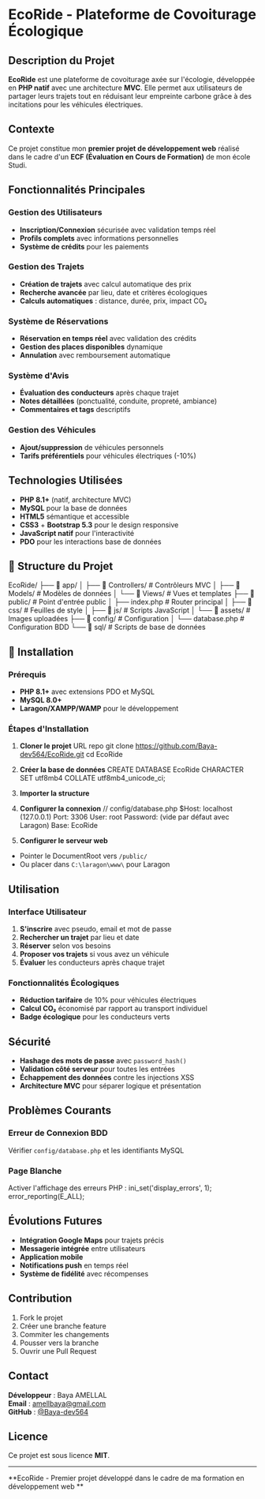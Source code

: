 #  EcoRide - Plateforme de Covoiturage Écologique

##  Description du Projet

**EcoRide** est une plateforme de covoiturage axée sur l'écologie, développée en **PHP natif** avec une architecture **MVC**. Elle permet aux utilisateurs de partager leurs trajets tout en réduisant leur empreinte carbone grâce à des incitations pour les véhicules électriques.

##  Contexte

Ce projet constitue mon **premier projet de développement web** réalisé dans le cadre d'un **ECF (Évaluation en Cours de Formation)** de mon école Studi.

##  Fonctionnalités Principales

###  Gestion des Utilisateurs
- **Inscription/Connexion** sécurisée avec validation temps réel
- **Profils complets** avec informations personnelles
- **Système de crédits** pour les paiements

###  Gestion des Trajets
- **Création de trajets** avec calcul automatique des prix
- **Recherche avancée** par lieu, date et critères écologiques
- **Calculs automatiques** : distance, durée, prix, impact CO₂

###  Système de Réservations
- **Réservation en temps réel** avec validation des crédits
- **Gestion des places disponibles** dynamique
- **Annulation** avec remboursement automatique

###  Système d'Avis
- **Évaluation des conducteurs** après chaque trajet
- **Notes détaillées** (ponctualité, conduite, propreté, ambiance)
- **Commentaires et tags** descriptifs

###  Gestion des Véhicules
- **Ajout/suppression** de véhicules personnels
- **Tarifs préférentiels** pour véhicules électriques (-10%)

##  Technologies Utilisées

- **PHP 8.1+** (natif, architecture MVC)
- **MySQL** pour la base de données
- **HTML5** sémantique et accessible
- **CSS3** + **Bootstrap 5.3** pour le design responsive
- **JavaScript natif** pour l'interactivité
- **PDO** pour les interactions base de données

## 📁 Structure du Projet

EcoRide/
├── 📂 app/
│ ├── 📂 Controllers/ # Contrôleurs MVC
│ ├── 📂 Models/ # Modèles de données
│ └── 📂 Views/ # Vues et templates
├── 📂 public/ # Point d'entrée public
│ ├── index.php # Router principal
│ ├── 📂 css/ # Feuilles de style
│ ├── 📂 js/ # Scripts JavaScript
│ └── 📂 assets/ # Images uploadées
├── 📂 config/ # Configuration
│ └── database.php # Configuration BDD
└── 📂 sql/ # Scripts de base de données


## 🚀 Installation

### Prérequis
- **PHP 8.1+** avec extensions PDO et MySQL
- **MySQL 8.0+**
- **Laragon/XAMPP/WAMP** pour le développement

### Étapes d'Installation

1. **Cloner le projet**
URL repo git clone https://github.com/Baya-dev564/EcoRide.git
cd EcoRide


2. **Créer la base de données**
CREATE DATABASE EcoRide CHARACTER SET utf8mb4 COLLATE utf8mb4_unicode_ci;


3. **Importer la structure**

4. **Configurer la connexion**
// config/database.php
$Host: localhost (127.0.0.1)
Port: 3306
User: root
Password: (vide par défaut avec Laragon)
Base: EcoRide


5. **Configurer le serveur web**
- Pointer le DocumentRoot vers `/public/`
- Ou placer dans `C:\laragon\www\` pour Laragon

## Utilisation

### Interface Utilisateur
1. **S'inscrire** avec pseudo, email et mot de passe
2. **Rechercher un trajet** par lieu et date
3. **Réserver** selon vos besoins
4. **Proposer vos trajets** si vous avez un véhicule
5. **Évaluer** les conducteurs après chaque trajet

### Fonctionnalités Écologiques
- **Réduction tarifaire** de 10% pour véhicules électriques
- **Calcul CO₂** économisé par rapport au transport individuel
- **Badge écologique** pour les conducteurs verts

##  Sécurité

- **Hashage des mots de passe** avec `password_hash()`
- **Validation côté serveur** pour toutes les entrées
- **Échappement des données** contre les injections XSS
- **Architecture MVC** pour séparer logique et présentation

##  Problèmes Courants

### Erreur de Connexion BDD
Vérifier `config/database.php` et les identifiants MySQL

### Page Blanche
Activer l'affichage des erreurs PHP :
ini_set('display_errors', 1);
error_reporting(E_ALL);



##  Évolutions Futures

- **Intégration Google Maps** pour trajets précis
- **Messagerie intégrée** entre utilisateurs
- **Application mobile**
- **Notifications push** en temps réel
- **Système de fidélité** avec récompenses

##  Contribution

1. Fork le projet
2. Créer une branche feature
3. Commiter les changements
4. Pousser vers la branche
5. Ouvrir une Pull Request

##  Contact

**Développeur** : Baya AMELLAL  
**Email** : amellbaya@gmail.com  
**GitHub** : [@Baya-dev564](https://github.com/Baya-dev564)

##  Licence

Ce projet est sous licence **MIT**.

---

**EcoRide -  Premier projet développé dans le cadre de ma formation en développement web **
